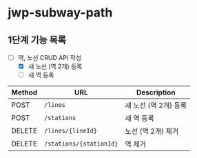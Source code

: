 # jwp-subway-path

## 1단계 기능 목록

- [ ] 역, 노선 CRUD API 작성
    - [x] 새 노선 (역 2개) 등록
    - [ ] 새 역 등록

| Method | URL                     | Description    |
|--------|-------------------------|----------------|
| POST   | `/lines`                | 새 노선 (역 2개) 등록 |
| POST   | `/stations`             | 새 역 등록         |
| DELETE | `/lines/{lineId}`       | 노선 (역 2개) 제거   |
| DELETE | `/stations/{stationId}` | 역 제거           |

